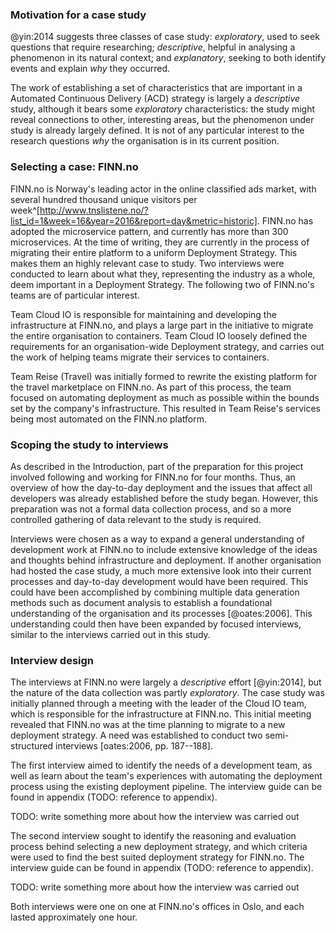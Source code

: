 ### Motivation for a case study

@yin:2014 suggests three classes of case study: _exploratory_, used to seek questions that require researching; _descriptive_, helpful in analysing a phenomenon in its natural context; and _explanatory_, seeking to both identify events and explain _why_ they occurred.

The work of establishing a set of characteristics that are important in a Automated Continuous Delivery (ACD) strategy is largely a _descriptive_ study, although it bears some _exploratory_ characteristics: the study might reveal connections to other, interesting areas, but the phenomenon under study is already largely defined. It is not of any particular interest to the research questions _why_ the organisation is in its current position.

### Selecting a case: FINN.no

FINN.no is Norway's leading actor in the online classified ads market, with several hundred thousand unique visitors per week^[http://www.tnslistene.no/?list_id=1&week=16&year=2016&report=day&metric=historic]. FINN.no has adopted the microservice pattern, and currently has more than 300 microservices. At the time of writing, they are currently in the process of migrating their entire platform to a uniform Deployment Strategy. This makes them an highly relevant case to study. Two interviews were conducted to learn about what they, representing the industry as a whole, deem important in a Deployment Strategy. The following two of FINN.no's teams are of particular interest.

Team Cloud IO is responsible for maintaining and developing the infrastructure at FINN.no, and plays a large part in the initiative to migrate the entire organisation to containers. Team Cloud IO loosely defined the requirements for an organisation-wide Deployment strategy, and carries out the work of helping teams migrate their services to containers.

Team Reise (Travel) was initially formed to rewrite the existing platform for the travel marketplace on FINN.no. As part of this process, the team focused on automating deployment as much as possible within the bounds set by the company's infrastructure. This resulted in Team Reise's services being most automated on the FINN.no platform.

### Scoping the study to interviews

As described in the Introduction, part of the preparation for this project involved following and working for FINN.no for four months. Thus, an overview of how the day-to-day deployment and the issues that affect all developers was already established before the study began. However, this preparation was not a formal data collection process, and so a more controlled gathering of data relevant to the study is required.

Interviews were chosen as a way to expand a general understanding of development work at FINN.no to include extensive knowledge of the ideas and thoughts behind infrastructure and deployment. If another organisation had hosted the case study, a much more extensive look into their current processes and day-to-day development would have been required. This could have been accomplished by combining multiple data generation methods such as document analysis to establish a foundational understanding of the organisation and its processes [@oates:2006]. This understanding could then have been expanded by focused interviews, similar to the interviews carried out in this study.

### Interview design

The interviews at FINN.no were largely a _descriptive_ effort [@yin:2014], but the nature of the data collection was partly _exploratory_. The case study was initially planned through a meeting with the leader of the Cloud IO team, which is responsible for the infrastructure at FINN.no. This initial meeting revealed that FINN.no was at the time planning to migrate to a new deployment strategy. A need was established to conduct two semi-structured interviews [oates:2006, pp. 187--188].

The first interview aimed to identify the needs of a development team, as well as learn about the team's experiences with automating the deployment process using the existing deployment pipeline. The interview guide can be found in appendix (TODO: reference to appendix).

TODO: write something more about how the interview was carried out

The second interview sought to identify the reasoning and evaluation process behind selecting a new deployment strategy, and which criteria were used to find the best suited deployment strategy for FINN.no. The interview guide can be found in appendix (TODO: reference to appendix).

TODO: write something more about how the interview was carried out

Both interviews were one on one at FINN.no's offices in Oslo, and each lasted approximately one hour.
